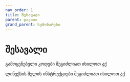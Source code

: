 ```yaml
---
nav_order: 1
title: შესავალი
parent: დავითი
grand_parent: სემინარები
---
```


# შესავალი

გამოყენებული კოდები შეგიძლიათ იხილოთ [აქ](https://github.com/iarigby/paradigms/tree/master/content/seminars/Daviti/S1_Introduction)

ლინუქსის შელის ინსტრუქციები შეგიძლიათ იხილოთ [აქ](https://ubuntu.com/tutorials/command-line-for-beginners)